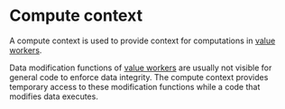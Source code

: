 # Compute context

A compute context is used to provide context for computations in [value workers](def://).

Data modification functions of [value workers](def://) are usually not visible for general
code to enforce data integrity. The compute context provides temporary access to these
modification functions while a code that modifies data executes.